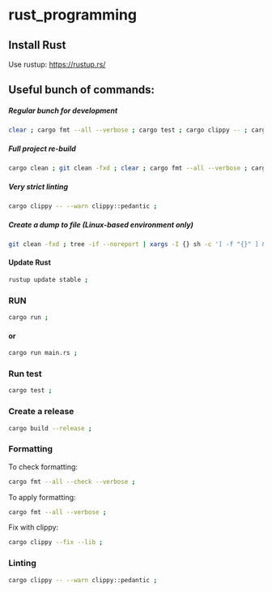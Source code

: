 # rust_programming

## Install Rust

Use rustup: https://rustup.rs/

## Useful bunch of commands:

##### Regular bunch for development

```sh
clear ; cargo fmt --all --verbose ; cargo test ; cargo clippy -- ; cargo run ; 
```

##### Full project re-build

```sh
cargo clean ; git clean -fxd ; clear ; cargo fmt --all --verbose ; cargo test ; cargo clippy -- ; cargo build --release ; 
```

##### Very strict linting

```sh
cargo clippy -- --warn clippy::pedantic ;  
```

##### Create a dump to file (Linux-based environment only)

```sh
git clean -fxd ; tree -if --noreport | xargs -I {} sh -c '[ -f "{}" ] && echo "{}" && cat "{}" && echo' > dump.txt ; git add -A ; git stash save 'dump snapshot' ; 
```

#### Update Rust

```sh
rustup update stable ; 
```

### RUN

```sh
cargo run ; 
```

#### or

```sh
cargo run main.rs ; 
```

### Run test

```sh
cargo test ; 
```

### Create a release

```sh
cargo build --release ; 
```

### Formatting

To check formatting:

```sh
cargo fmt --all --check --verbose ; 
```

To apply formatting:

```sh
cargo fmt --all --verbose ; 
```

Fix with clippy:

```sh
cargo clippy --fix --lib ; 
```

### Linting

```sh
cargo clippy -- --warn clippy::pedantic ; 
```
